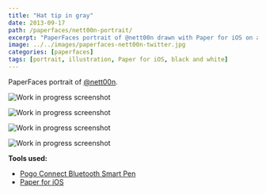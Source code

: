 ```yaml
---
title: "Hat tip in gray"
date: 2013-09-17
path: /paperfaces/nett00n-portrait/
excerpt: "PaperFaces portrait of @nett00n drawn with Paper for iOS on an iPad."
image: ../../images/paperfaces-nett00n-twitter.jpg
categories: [paperfaces]
tags: [portrait, illustration, Paper for iOS, black and white]
---
```


PaperFaces portrait of [@nett00n](https://twitter.com/Tnett00n).

![Work in progress screenshot](../../images/paperfaces-nett00n-process-1-lg.jpg)

![Work in progress screenshot](../../images/paperfaces-nett00n-process-2-lg.jpg)

![Work in progress screenshot](../../images/paperfaces-nett00n-process-3-lg.jpg)

![Work in progress screenshot](../../images/paperfaces-nett00n-process-4-lg.jpg)

**Tools used:**

- [Pogo Connect Bluetooth Smart Pen](https://www.amazon.com/gp/product/B009K448L4/ref=as_li_ss_tl?ie=UTF8&camp=1789&creative=390957&creativeASIN=B009K448L4&linkCode=as2&tag=mademist-20)
- [Paper for iOS](https://paper.bywetransfer.com/)
